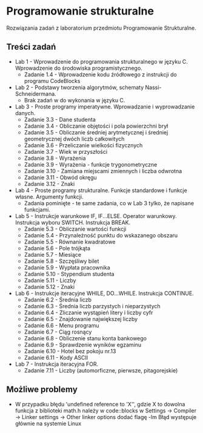 # Programowanie strukturalne

Rozwiązania zadań z laboratorium przedmiotu Programowanie Strukturalne.

## Treści zadań

- Lab 1 - Wprowadzenie do programowania strukturalnego w języku C. Wprowadzenie do środowiska programistycznego.
    - Zadanie 1.4 - Wprowadzenie kodu źródłowego z instrukcji do programu CodeBlocks
- Lab 2 - Podstawy tworzenia algorytmów, schematy Nassi-Schneidermana.
    - Brak zadań w do wykonania w języku C.
- Lab 3 - Proste programy imperatywne. Wprowadzanie i wyprowadzanie danych.
    - Zadanie 3.3 - Dane studenta
    - Zadanie 3.4 - Obliczanie objętości i pola powierzchni brył
    - Zadanie 3.5 - Obliczanie średniej arytmetycznej i średniej geometrycznej dwóch liczb całkowitych
    - Zadanie 3.6 - Przeliczanie wielkości fizycznych
    - Zadanie 3.7 - Wiek w przyszłości
    - Zadanie 3.8 - Wyrażenia
    - Zadanie 3.9 - Wyrażenia - funkcje trygonometryczne
    - Zadanie 3.10 - Zamiana miejscami zmiennych i liczba odwrotna
    - Zadanie 3.11 - Obwód okręgu
    - Zadanie 3.12 - Znaki
- Lab 4 - Proste programy strukturalne. Funkcje standardowe i funkcje własne. Argumenty funkcji.
    - Zadania pominięte - te same zadania, co w Lab 3 tylko, że napisane funkcjami.
- Lab 5 - Instrukcje warunkowe IF, IF...ELSE. Operator warunkowy. Instrukcja wyboru SWITCH. Instrukcja BREAK.
    - Zadanie 5.3 - Obliczanie wartości funkcji
    - Zadanie 5.4 - Przynależność punktu do wskazanego obszaru
    - Zadanie 5.5 - Równanie kwadratowe
    - Zadanie 5.6 - Pole trójkąta
    - Zadanie 5.7 - Miesiące
    - Zadanie 5.8 - Szczęśliwy bilet
    - Zadanie 5.9 - Wypłata pracownika
    - Zadanie 5.10 - Stypendium studenta
    - Zadanie 5.11 - Liczby
    - Zadanie 5.12 - Znaki
- Lab 6 - Instrukcje iteracyjne WHILE, DO...WHILE. Instrukcja CONTINUE.
    - Zadanie 6.2 - Średnia liczb
    - Zadanie 6.3 - Średnia liczb parzystych i nieparzystych
    - Zadanie 6.4 - Zliczanie wystąpień litery i liczby cyfr
    - Zadanie 6.5 - Znajdowanie największej liczby
    - Zadanie 6.6 - Menu programu
    - Zadanie 6.7 - Ciąg rosnący
    - Zadanie 6.8 - Obliczenie stanu konta bankowego
    - Zadanie 6.9 - Sprawdzenie wyników egzaminu
    - Zadanie 6.10 - Hotel bez pokoju nr.13
    - Zadanie 6.11 - Kody ASCII
- Lab 7 - Instrukcja iteracyjna FOR.
    - Zadanie 7.11 - Liczby (automorficzne, pierwsze, pitagorejskie)


## Możliwe problemy

- W przypadku błędu 'undefined reference to 'X'', gdzie X to dowolna funkcja z biblioteki math.h należy w code::blocks w Settings -> Compiler -> Linker settings -> Other linker options dodać flagę -lm Błąd występuje głównie na systemie Linux

